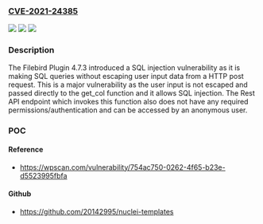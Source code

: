 ### [CVE-2021-24385](https://cve.mitre.org/cgi-bin/cvename.cgi?name=CVE-2021-24385)
![](https://img.shields.io/static/v1?label=Product&message=FileBird%20%E2%80%93%20WordPress%20Media%20Library%20Folders%20%26%20File%20Manager&color=blue)
![](https://img.shields.io/static/v1?label=Version&message=4.7.3%3E%3D%204.7.3%20&color=brighgreen)
![](https://img.shields.io/static/v1?label=Vulnerability&message=CWE-89%20SQL%20Injection&color=brighgreen)

### Description

The Filebird Plugin 4.7.3 introduced a SQL injection vulnerability as it is making SQL queries without escaping user input data from a HTTP post request. This is a major vulnerability as the user input is not escaped and passed directly to the get_col function and it allows SQL injection. The Rest API endpoint which invokes this function also does not have any required permissions/authentication and can be accessed by an anonymous user.

### POC

#### Reference
- https://wpscan.com/vulnerability/754ac750-0262-4f65-b23e-d5523995fbfa

#### Github
- https://github.com/20142995/nuclei-templates

